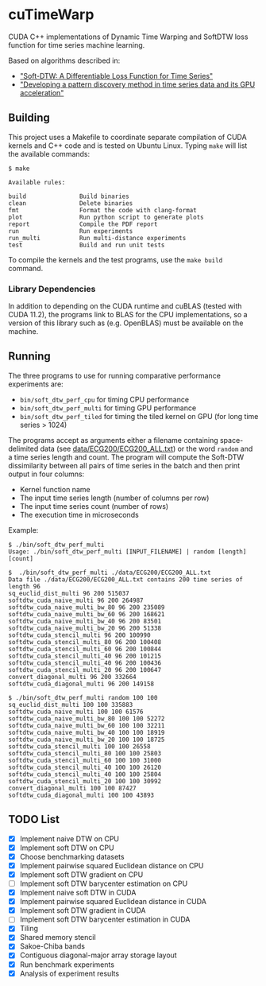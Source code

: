 # cuTimeWarp

CUDA C++ implementations of Dynamic Time Warping and SoftDTW loss function for
time series machine learning.

Based on algorithms described in:

- ["Soft-DTW: A Differentiable Loss Function for Time Series"](https://arxiv.org/pdf/1703.01541.pdf)
- ["Developing a pattern discovery method in time series data and its GPU acceleration"](https://ieeexplore.ieee.org/document/8400444)

## Building

This project uses a Makefile to coordinate separate compilation of CUDA kernels
and C++ code and is tested on Ubuntu Linux. Typing `make` will list the
available commands:

```shell
$ make

Available rules:

build               Build binaries
clean               Delete binaries
fmt                 Format the code with clang-format
plot                Run python script to generate plots
report              Compile the PDF report
run                 Run experiments
run_multi           Run multi-distance experiments
test                Build and run unit tests
```

To compile the kernels and the test programs, use the `make build` command.

### Library Dependencies

In addition to depending on the CUDA runtime and cuBLAS (tested with CUDA 11.2),
the programs link to BLAS for the CPU implementations, so a version of this
library such as (e.g. OpenBLAS) must be available on the machine.

## Running

The three programs to use for running comparative performance experiments are:

- `bin/soft_dtw_perf_cpu` for timing CPU performance
- `bin/soft_dtw_perf_multi` for timing GPU performance
- `bin/soft_dtw_perf_tiled` for timing the tiled kernel on GPU (for long time
  series > 1024)

The programs accept as arguments either a filename containing space-delimited
data (see [data/ECG200/ECG200_ALL.txt](data/ECG200/ECG200_ALL.txt)) or the word
`random` and a time series length and count. The program will compute the
Soft-DTW dissimilarity between all pairs of time series in the batch and then
print output in four columns:

- Kernel function name
- The input time series length (number of columns per row)
- The input time series count (number of rows)
- The execution time in microseconds

Example:

```shell
$ ./bin/soft_dtw_perf_multi
Usage: ./bin/soft_dtw_perf_multi [INPUT_FILENAME] | random [length] [count]

$  ./bin/soft_dtw_perf_multi ./data/ECG200/ECG200_ALL.txt
Data file ./data/ECG200/ECG200_ALL.txt contains 200 time series of length 96
sq_euclid_dist_multi 96 200 515037
softdtw_cuda_naive_multi 96 200 264987
softdtw_cuda_naive_multi_bw_80 96 200 235089
softdtw_cuda_naive_multi_bw_60 96 200 168621
softdtw_cuda_naive_multi_bw_40 96 200 83501
softdtw_cuda_naive_multi_bw_20 96 200 51338
softdtw_cuda_stencil_multi 96 200 100990
softdtw_cuda_stencil_multi_80 96 200 100408
softdtw_cuda_stencil_multi_60 96 200 100844
softdtw_cuda_stencil_multi_40 96 200 101215
softdtw_cuda_stencil_multi_40 96 200 100436
softdtw_cuda_stencil_multi_20 96 200 100647
convert_diagonal_multi 96 200 332664
softdtw_cuda_diagonal_multi 96 200 149158

$ ./bin/soft_dtw_perf_multi random 100 100
sq_euclid_dist_multi 100 100 335883
softdtw_cuda_naive_multi 100 100 61576
softdtw_cuda_naive_multi_bw_80 100 100 52272
softdtw_cuda_naive_multi_bw_60 100 100 32211
softdtw_cuda_naive_multi_bw_40 100 100 18919
softdtw_cuda_naive_multi_bw_20 100 100 18725
softdtw_cuda_stencil_multi 100 100 26558
softdtw_cuda_stencil_multi_80 100 100 25803
softdtw_cuda_stencil_multi_60 100 100 31000
softdtw_cuda_stencil_multi_40 100 100 26120
softdtw_cuda_stencil_multi_40 100 100 25804
softdtw_cuda_stencil_multi_20 100 100 30992
convert_diagonal_multi 100 100 87427
softdtw_cuda_diagonal_multi 100 100 43893
```

## TODO List

- [x] Implement naive DTW on CPU
- [x] Implement soft DTW on CPU
- [x] Choose benchmarking datasets
- [x] Implement pairwise squared Euclidean distance on CPU
- [x] Implement soft DTW gradient on CPU
- [ ] Implement soft DTW barycenter estimation on CPU
- [x] Implement naive soft DTW in CUDA
- [x] Implement pairwise squared Euclidean distance in CUDA
- [x] Implement soft DTW gradient in CUDA
- [ ] Implement soft DTW barycenter estimation in CUDA
- [x] Tiling
- [x] Shared memory stencil
- [x] Sakoe-Chiba bands
- [x] Contiguous diagonal-major array storage layout
- [x] Run benchmark experiments
- [x] Analysis of experiment results
